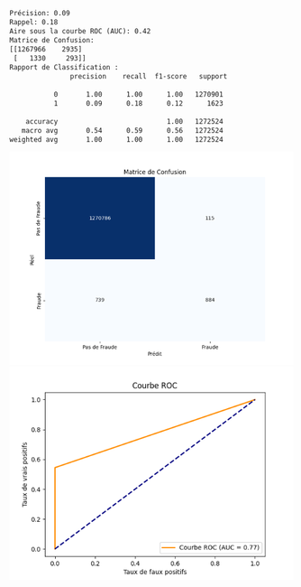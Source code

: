 ```
Précision: 0.09
Rappel: 0.18
Aire sous la courbe ROC (AUC): 0.42
Matrice de Confusion:
[[1267966    2935]
 [   1330     293]]
Rapport de Classification :
               precision    recall  f1-score   support

           0       1.00      1.00      1.00   1270901
           1       0.09      0.18      0.12      1623

    accuracy                           1.00   1272524
   macro avg       0.54      0.59      0.56   1272524
weighted avg       1.00      1.00      1.00   1272524
```
![Matrice de Confusion.](https://github.com/SebastienCherki/G2_P5-ML/blob/main/k-NN/Matrice%20de%20Confusion.png)
![Courbe ROC](https://github.com/SebastienCherki/G2_P5-ML/blob/main/k-NN/ROC.png)
